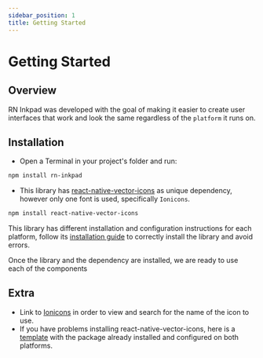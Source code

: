```yaml
---
sidebar_position: 1
title: Getting Started
---
```


# Getting Started

## Overview

RN Inkpad was developed with the goal of making it easier to create user interfaces that work and look the same regardless of the `platform` it runs on.

## Installation

- Open a Terminal in your project's folder and run:

```bash npm2yarn
npm install rn-inkpad
```

- This library has [react-native-vector-icons](https://github.com/oblador/react-native-vector-icons) as unique dependency, however only one font is used, specifically `Ionicons`.

```bash npm2yarn
npm install react-native-vector-icons
```

This library has different installation and configuration instructions for each platform, follow its [installation guide](https://github.com/oblador/react-native-vector-icons#installation) to correctly install the library and avoid errors.

Once the library and the dependency are installed, we are ready to use each of the components

## Extra

- Link to [Ionicons](https://ionic.io/ionicons) in order to view and search for the name of the icon to use.
- If you have problems installing react-native-vector-icons, here is a [template](https://github.com/FerRiv3ra/react-native-template) with the package already installed and configured on both platforms.
